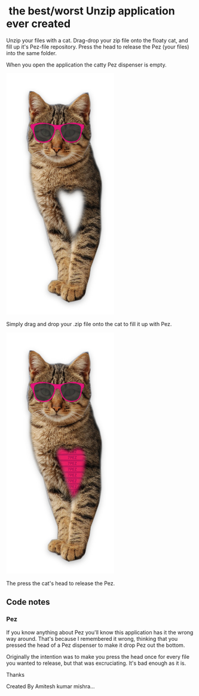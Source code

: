#  the best/worst Unzip application ever created

Unzip your files with a cat. Drag-drop your zip file onto the floaty
cat, and fill up it's Pez-file repository. Press the head to release
the Pez (your files) into the same folder.

When you open the application the catty Pez dispenser is empty.

![Unzip](screenshot-unzip1.jpg)

Simply drag and drop your .zip file onto the cat to fill it up with Pez.

![Unzip](screenshot-unzip2.jpg)

The press the cat's head to release the Pez.


## Code notes

### Pez

If you know anything about Pez you'll know this application has it the wrong
way around. That's because I remembered it wrong, thinking that you pressed 
the head of a Pez dispenser to make it drop Pez out the bottom.

Originally the intention was to make you press the head once for every file
you wanted to release, but that was excruciating. It's bad enough as it is.

Thanks

Created By Amitesh kumar mishra...


